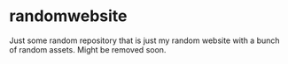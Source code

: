 # randomwebsite
Just some random repository that is just my random website with a bunch of random assets. Might be removed soon.
